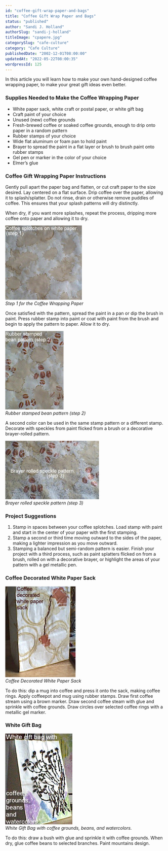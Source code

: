 ```yaml
---
id: "coffee-gift-wrap-paper-and-bags"
title: "Coffee Gift Wrap Paper and Bags"
status: "published"
author: "Sandi J. Holland"
authorSlug: "sandi-j-holland"
titleImage: "cpapere.jpg"
categorySlug: "cafe-culture"
category: "Cafe Culture"
publishedDate: "2002-12-01T08:00:00"
updatedAt: "2022-05-22T08:00:35"
wordpressId: 125
---
```


In this article you will learn how to make your own hand-designed coffee wrapping paper, to make your great gift ideas even better.

### Supplies Needed to Make the Coffee Wrapping Paper

-   White paper sack, white craft or postal paper, or white gift bag
-   Craft paint of your choice
-   Unused (new) coffee grounds
-   Fresh-brewed coffee or soaked coffee grounds, enough to drip onto paper in a random pattern
-   Rubber stamps of your choice
-   Wide flat aluminum or foam pan to hold paint
-   Brayer to spread the paint in a flat layer or brush to brush paint onto rubber stamps
-   Gel pen or marker in the color of your choice
-   Elmer’s glue

### Coffee Gift Wrapping Paper Instructions

Gently pull apart the paper bag and flatten, or cut craft paper to the size desired. Lay centered on a flat surface. Drip coffee over the paper, allowing it to splash/splatter. Do not rinse, drain or otherwise remove puddles of coffee. This ensures that your splash patterns will dry distinctly.

When dry, if you want more splashes, repeat the process, dripping more coffee onto paper and allowing it to dry.

![coffee on white paper](cpapera1.jpg)  
*Step 1 for the Coffee Wrapping Paper*

Once satisfied with the pattern, spread the paint in a pan or dip the brush in paint. Press rubber stamp into paint or coat with paint from the brush and begin to apply the pattern to paper. Allow it to dry.

![rubber stamp bean pattern](cpaperb.jpg)  
*Rubber stamped bean pattern (step 2)*

A second color can be used in the same stamp pattern or a different stamp. Decorate with speckles from paint flicked from a brush or a decorative brayer-rolled pattern.

![Brayer rolled speckle pattern](cpaperc.jpg)  
*Brayer rolled speckle pattern (step 3)*

### Project Suggestions

1.  Stamp in spaces between your coffee splotches. Load stamp with paint and start in the center of your paper with the first stamping.
2.  Stamp a second or third time moving outward to the sides of the paper, making a lighter impression as you move outward.
3.  Stamping a balanced but semi-random pattern is easier. Finish your project with a third process, such as paint splatters flicked on from a brush, rolled on with a decorative brayer, or highlight the areas of your pattern with a gel metallic pen.

### Coffee Decorated White Paper Sack

![Coffee Decorated White Paper Sack](cpapere.jpg)  
*Coffee Decorated White Paper Sack*

To do this: dip a mug into coffee and press it onto the sack, making coffee rings. Apply coffeepot and mug using rubber stamps. Draw first coffee stream using a brown marker. Draw second coffee steam with glue and sprinkle with coffee grounds. Draw circles over selected coffee rings with a metallic gel marker.

### White Gift Bag

![White Gift Bag with coffee grounds, beans and watercolors](cpaperd.jpg)  
*White Gift Bag with coffee grounds, beans, and watercolors.*

To do this: draw a bush with glue and sprinkle it with coffee grounds. When dry, glue coffee beans to selected branches. Paint mountains design.
